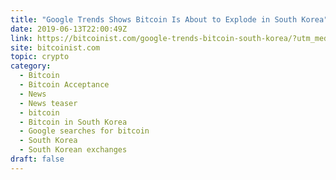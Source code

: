 ```yaml
---
title: "Google Trends Shows Bitcoin Is About to Explode in South Korea"
date: 2019-06-13T22:00:49Z
link: https://bitcoinist.com/google-trends-bitcoin-south-korea/?utm_medium=RSS&utm_source=hune
site: bitcoinist.com
topic: crypto
category:
  - Bitcoin
  - Bitcoin Acceptance
  - News
  - News teaser
  - bitcoin
  - Bitcoin in South Korea
  - Google searches for bitcoin
  - South Korea
  - South Korean exchanges
draft: false
---
```


